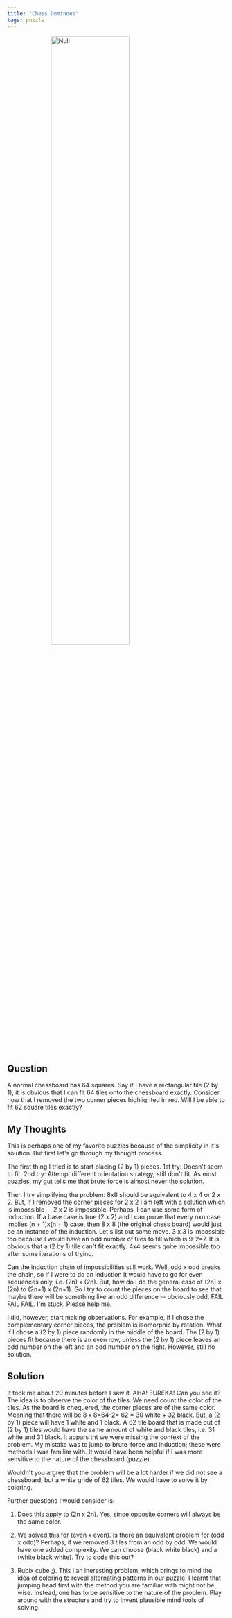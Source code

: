 ```yaml
---
title: "Chess Dominoes"
tags: puzzle
---
```



<p>
  <!-- <a href="MY WEBSITE LINK" target="_blank"> -->
    <img src="/img/chess.jpg" style='width:60%; display:block; margin-left:auto;margin-right:auto' border="0" alt="Null">
  <!-- </a> -->
</p>

## Question 

A normal chessboard has 64 squares. Say if I have a rectangular tile (2 by 1), it is obvious that I can fit 64 tiles onto the chessboard exactly. Consider now that I removed the two corner pieces highlighted in red. Will I be able to fit 62 square tiles exactly?

## My Thoughts

This is perhaps one of my favorite puzzles because of the simplicity in it's solution. But first let's go through my thought process.

The first thing I tried is to start placing (2 by 1) pieces. 1st try: Doesn't seem to fit. 2nd try: Attempt different orientation strategy, still don't fit. As most puzzles, my gut tells me that brute force is almost never the solution. 

Then I try simplifying the problem: 8x8 should be equivalent to 4 x 4 or 2 x 2. But, if I removed the corner pieces for 2 x 2 I am left with a solution which is impossible -- 2 x 2 is impossible. Perhaps, I can use some form of induction. If a base case is true (2 x 2) and I can prove that every nxn case implies (n + 1)x(n + 1) case, then 8 x 8 (the original chess board) would just be an instance of the induction. Let's list out some move. 3 x 3 is impossible too because I would have an odd number of tiles to fill which is 9-2=7. It is obvious that a (2 by 1) tile can't fit exactly. 4x4 seems quite impossible too after some iterations of trying. 

Can the induction chain of impossibilities still work. Well, odd x odd breaks the chain, so if I were to do an induction it would have to go for even sequences only, i.e. (2n) x (2n). But, how do I do the general case of (2n) x (2n) to (2n+1) x (2n+1). So I try  to count the pieces on the board to see that maybe there will be something like an odd difference -- obviously odd. FAIL FAIL FAIL. I'm stuck. Please help me. 

I did, however, start making observations. For example, if I chose the complementary corner pieces, the problem is isomorphic by rotation. What if I chose a (2 by 1) piece randomly in the middle of the board. The (2 by 1) pieces fit because there is an even row, unless the (2 by 1) piece leaves an odd number on the left and an odd number on the right. However, still no solution.

## Solution
It took me about 20 minutes before I saw it. AHA! EUREKA! Can you see it? The idea is to observe the color of the tiles. We need count the color of the tiles. As the board is chequered, the corner pieces are of the same color. Meaning that there will be 8 x 8=64-2= 62 = 30 white + 32 black. But, a (2 by 1) piece will have 1 white and 1 black. A 62 tile board that is made out of (2 by 1) tiles would have the same amount of white and black tiles, i.e. 31 white and 31 black. 
It appars tht we were missing the context of the problem. My mistake was to jump to brute-force and induction; these were methods I was familiar with. It would have been helpful if I was more sensitive to the nature of the chessboard (puzzle). 

Wouldn't you argree that the problem will be a lot harder if we did not see a chessboard, but a white gride of 62 tiles. We would have to solve it by coloring. 

Further questions I would consider is: 

1. Does this apply to (2n x 2n). Yes, since opposite corners will always be the same color.

2. We solved this for (even x even). Is there an equivalent problem for (odd x odd)? Perhaps, if we removed 3 tiles from an odd by odd. We would have one added complexity. We can choose (black white black) and a (white black white). Try to code this out?
3. Rubix cube ;).
This i an ineresting problem, which  brings to mind the idea of coloring to reveal alternating patterns in our puzzle. I learnt that jumping head first with the method you are familiar with might not be wise. Instead, one has to be sensitive to the nature of the problem. Play around with the structure and try to invent plausible mind tools of solving.



